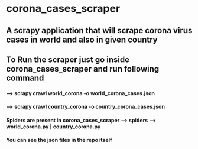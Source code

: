 # corona_cases_scraper

## A scrapy application that will scrape corona virus cases in world and also in given country

## To Run the scraper just go inside corona_cases_scraper and run following command 
#### --> scrapy crawl world_corona -o world_corona_cases.json
#### --> scrapy crawl country_corona -o country_corona_cases.json

#### Spiders are present in corona_cases_scraper --> spiders --> world_corona.py | country_corona.py

#### You can see the json files in the repo itself
